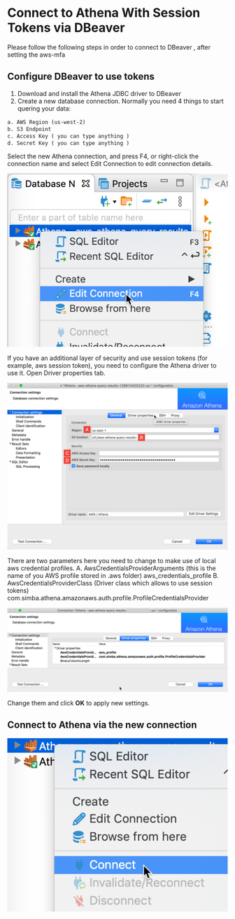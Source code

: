 # Connect to Athena With Session Tokens via DBeaver

Please follow the following steps in order to connect to DBeaver , after setting the aws-mfa

## Configure DBeaver to use tokens
1. Download and install the Athena JDBC driver to DBeaver
2. Create a new database connection. Normally you need 4 things to start quering your data:
```text
a. AWS Region (us-west-2)
b. S3 Endpoint
c. Access Key ( you can type anything ) 
d. Secret Key ( you can type anything ) 
```
Select the new Athena connection, and press F4, or right-click the connection name and select Edit Connection to edit connection details.

<img src="./image-20200113144829646.png" />

If you have an additional layer of security and use session tokens (for example, aws session token), you need to configure the Athena driver to use it. Open Driver properties tab.

<img src="./image-20200113144811383.png" />

There are two parameters here you need to change to make use of local aws credential profiles.
A. AwsCredentialsProviderArguments (this is the name of you AWS profile stored in .aws folder)
aws_credentials_profile B. AwsCredentialsProviderClass (Driver class which allows to use session tokens)
com.simba.athena.amazonaws.auth.profile.ProfileCredentialsProvider

<img src="./image-20200113144924061.png" />

Change them and click **OK** to apply new settings.

## Connect to Athena via the new connection

<img src="./image-20200113153856688.png" />


